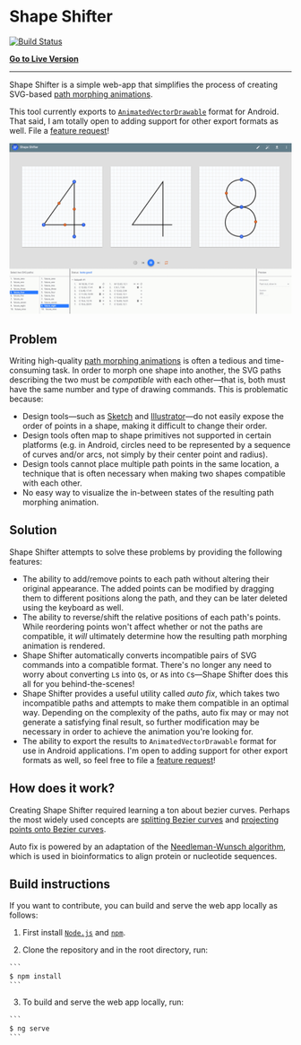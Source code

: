 # Shape Shifter

[![Build Status](https://travis-ci.org/alexjlockwood/ShapeShifter.svg?branch=master)](https://travis-ci.org/alexjlockwood/ShapeShifter)

**[Go to Live Version](https://alexjlockwood.github.io/ShapeShifter/)**

-----

Shape Shifter is a simple web-app that simplifies the process of
creating SVG-based [path morphing animations][adp-path-morphing].

This tool currently exports to
[`AnimatedVectorDrawable`](https://developer.android.com/reference/android/graphics/drawable/AnimatedVectorDrawable.html)
format for Android. That said, I am totally open to adding support for other export formats as well.
File a [feature request][report-feature-request]!

![Screen capture of tool](art/screencap.gif)

## Problem

Writing high-quality [path morphing animations][adp-path-morphing]
is often a tedious and time-consuming task. In order to morph one shape into another,
the SVG paths describing the two must be *compatible* with each other&mdash;that is,
both must have the same number and type of drawing commands. This is problematic because:

* Design tools&mdash;such as [Sketch][sketch] and [Illustrator][illustrator]&mdash;do not easily
  expose the order of points in a shape, making it difficult to change their order.
* Design tools often map to shape primitives not supported in certain platforms
  (e.g. in Android, circles need to be represented by a sequence of curves and/or arcs,
  not simply by their center point and radius).
* Design tools cannot place multiple path points in the same location, a technique that
  is often necessary when making two shapes compatible with each other.
* No easy way to visualize the in-between states of the resulting path morphing animation.

## Solution

Shape Shifter attempts to solve these problems by providing the following features:

* The ability to add/remove points to each path without altering their original appearance.
  The added points can be modified by dragging them to different positions along the path,
  and they can be later deleted using the keyboard as well.
* The ability to reverse/shift the relative positions of each path's points. While reordering
  points won't affect whether or not the paths are compatible, it *will* ultimately determine
  how the resulting path morphing animation is rendered.
* Shape Shifter automatically converts incompatible pairs of SVG commands into a compatible
  format. There's no longer any need to worry about converting `L`s into `Q`s, or `A`s
  into `C`s&mdash;Shape Shifter does this all for you behind-the-scenes!
* Shape Shifter provides a useful utility called *auto fix*, which takes two incompatible
  paths and attempts to make them compatible in an optimal way. Depending on the complexity
  of the paths, auto fix may or may not generate a satisfying final result, so further
  modification may be necessary in order to achieve the animation you're looking for.
* The ability to export the results to `AnimatedVectorDrawable` format for use in
  Android applications. I'm open to adding support for other export formats as well, so
  feel free to file a [feature request][report-feature-request]!

## How does it work?

Creating Shape Shifter required learning a ton about bezier curves. Perhaps the most
widely used concepts are [splitting Bezier curves][bezier-splits]
and [projecting points onto Bezier curves][bezier-projections].

Auto fix is powered by an adaptation of the [Needleman-Wunsch algorithm][Needleman-Wunsch],
which is used in bioinformatics to align protein or nucleotide sequences.

## Build instructions

If you want to contribute, you can build and serve the web app locally as follows:

  1. First install [`Node.js`](https://nodejs.org/) and [`npm`](https://www.npmjs.com/).

  2. Clone the repository and in the root directory, run:

    ```
    $ npm install
    ```

  3. To build and serve the web app locally, run:

    ```
    $ ng serve
    ```

  [report-feature-request]: https://github.com/alexjlockwood/ShapeShifter/issues/new
  [adp-path-morphing]: http://www.androiddesignpatterns.com/2016/11/introduction-to-icon-animation-techniques.html#morphing-paths
  [sketch]: https://www.sketchapp.com/
  [illustrator]: http://www.adobe.com/products/illustrator.html
  [Needleman-Wunsch]: https://en.wikipedia.org/wiki/Needleman%E2%80%93Wunsch_algorithm
  [bezier-splits]: https://pomax.github.io/bezierinfo/#splitting
  [bezier-projections]: https://pomax.github.io/bezierinfo/#projections

